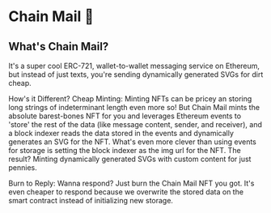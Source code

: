 # Chain Mail 💌
## What's Chain Mail?
It's a super cool ERC-721, wallet-to-wallet messaging service on Ethereum, but instead of just texts, you're sending dynamically generated SVGs for dirt cheap.

How's it Different?
Cheap Minting: Minting NFTs can be pricey an storing long strings of indeterminant length even more so! But Chain Mail mints the absolute barest-bones NFT for you and leverages Ethereum events to 'store' the rest of the data (like message content, sender, and receiver), and a block indexer reads the data stored in the events and dynamically generates an SVG for the NFT. What's even more clever than using events for storage is setting the block indexer as the img url for the NFT. The result? Minting dynamically generated SVGs with custom content for just pennies.

Burn to Reply: Wanna respond? Just burn the Chain Mail NFT you got. It's even cheaper to respond because we overwrite the stored data on the smart contract instead of initializing new storage.
